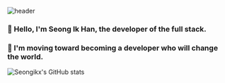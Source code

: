 ![header](https://capsule-render.vercel.app/api?type=waving&color=79EDFF&height=250&section=header&text=Seongik%20Han&fontSize=90&animation=fadeIn&fontAlignY=38&desc=%20&descAlignY=62&descAlign=62)


### 👋 Hello, I'm Seong Ik Han, the developer of the full stack.
### 🏃 I'm moving toward becoming a developer who will change the world.




![Seongikx's GitHub stats](https://github-readme-stats.vercel.app/api?username=seongikx&show_icons=true&theme=radical)
<!--
**seongikx/seongikx** is a ✨ _special_ ✨ repository because its `README.md` (this file) appears on your GitHub profile.

Here are some ideas to get you started:

- 🔭 I’m currently working on ...
- 🌱 I’m currently learning ...
- 👯 I’m looking to collaborate on ...
- 🤔 I’m looking for help with ...
- 💬 Ask me about ...
- 📫 How to reach me: ...
- 😄 Pronouns: ...
- ⚡ Fun fact: ...
-->
